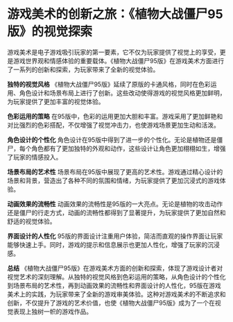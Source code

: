 # 游戏美术的创新之旅：《植物大战僵尸95版》的视觉探索

游戏美术是电子游戏吸引玩家的第一要素，它不仅为玩家提供了视觉上的享受，更是游戏世界观和情感体验的重要载体。《植物大战僵尸95版》在游戏美术方面进行了一系列的创新和探索，为玩家带来了全新的视觉体验。

**独特的视觉风格**
《植物大战僵尸95版》延续了原版的卡通风格，同时在色彩运用、角色设计和场景布局上进行了创新。这些改动使得游戏的视觉风格更加鲜明，为玩家提供了更加丰富的视觉体验。

**色彩运用的策略**
在95版中，色彩的运用更加大胆和丰富。游戏采用了更加鲜艳和对比强烈的色彩搭配，不仅增强了视觉冲击力，也使游戏场景更加生动和活泼。

**角色设计的个性化**
角色设计在95版中得到了进一步的个性化。无论是植物还是僵尸，每个角色都有了更加独特的外观和动作，这些设计让角色更加栩栩如生，增强了玩家的情感投入。

**场景布局的艺术性**
场景布局在95版中展现了更高的艺术性。游戏通过精心设计的场景和背景，营造出了各种不同的氛围和情绪，为玩家提供了更加沉浸式的游戏体验。

**动画效果的流畅性**
动画效果的流畅性是95版的一大亮点。无论是植物的攻击动作还是僵尸的行走方式，动画的流畅性都得到了显著提升，为玩家提供了更加自然和舒适的视觉体验。

**界面设计的人性化**
95版的界面设计注重用户体验，简洁而直观的操作界面让玩家能够快速上手。同时，游戏的提示和信息展示也更加人性化，增强了玩家的沉浸感。

**总结**
《植物大战僵尸95版》在游戏美术方面的创新和探索，体现了游戏设计者对视觉艺术的深刻理解。从独特的视觉风格到色彩运用的策略，从角色设计的个性化到场景布局的艺术性，再到动画效果的流畅性和界面设计的人性化，95版在游戏美术上的实践，为玩家带来了全新的游戏审美体验。这种对游戏美术的不断追求和创新，不仅提升了游戏的艺术价值，也使《植物大战僵尸95版》成为了一个在视觉表现上独树一帜的游戏作品。